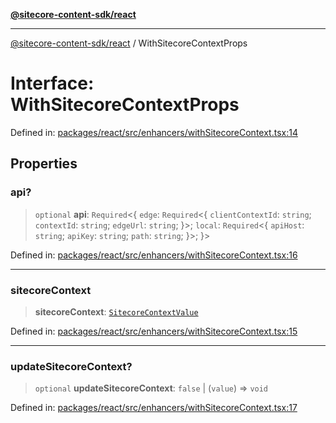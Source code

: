 [**@sitecore-content-sdk/react**](../README.md)

***

[@sitecore-content-sdk/react](../README.md) / WithSitecoreContextProps

# Interface: WithSitecoreContextProps

Defined in: [packages/react/src/enhancers/withSitecoreContext.tsx:14](https://github.com/Sitecore/content-sdk/blob/4103c5589d5589e11cd6164ccfd2c9755e694a65/packages/react/src/enhancers/withSitecoreContext.tsx#L14)

## Properties

### api?

> `optional` **api**: `Required`\<\{ `edge`: `Required`\<\{ `clientContextId`: `string`; `contextId`: `string`; `edgeUrl`: `string`; \}\>; `local`: `Required`\<\{ `apiHost`: `string`; `apiKey`: `string`; `path`: `string`; \}\>; \}\>

Defined in: [packages/react/src/enhancers/withSitecoreContext.tsx:16](https://github.com/Sitecore/content-sdk/blob/4103c5589d5589e11cd6164ccfd2c9755e694a65/packages/react/src/enhancers/withSitecoreContext.tsx#L16)

***

### sitecoreContext

> **sitecoreContext**: [`SitecoreContextValue`](../type-aliases/SitecoreContextValue.md)

Defined in: [packages/react/src/enhancers/withSitecoreContext.tsx:15](https://github.com/Sitecore/content-sdk/blob/4103c5589d5589e11cd6164ccfd2c9755e694a65/packages/react/src/enhancers/withSitecoreContext.tsx#L15)

***

### updateSitecoreContext?

> `optional` **updateSitecoreContext**: `false` \| (`value`) => `void`

Defined in: [packages/react/src/enhancers/withSitecoreContext.tsx:17](https://github.com/Sitecore/content-sdk/blob/4103c5589d5589e11cd6164ccfd2c9755e694a65/packages/react/src/enhancers/withSitecoreContext.tsx#L17)
